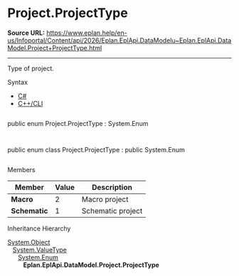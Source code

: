 # Project.ProjectType

**Source URL:** https://www.eplan.help/en-us/Infoportal/Content/api/2026/Eplan.EplApi.DataModelu~Eplan.EplApi.DataModel.Project+ProjectType.html

---

Type of project.

Syntax

- [C#](#i-syntax-CS)
- [C++/CLI](#i-syntax-CPP2005)

```
```
public enum Project.ProjectType : System.Enum
```
```

```
```
public enum class Project.ProjectType : public System.Enum
```
```

Members

| Member | Value | Description |
| --- | --- | --- |
| **Macro** | 2 | Macro project |
| **Schematic** | 1 | Schematic project |

Inheritance Hierarchy

[System.Object](#)  
   [System.ValueType](#)  
      [System.Enum](#)  
         **Eplan.EplApi.DataModel.Project.ProjectType**
